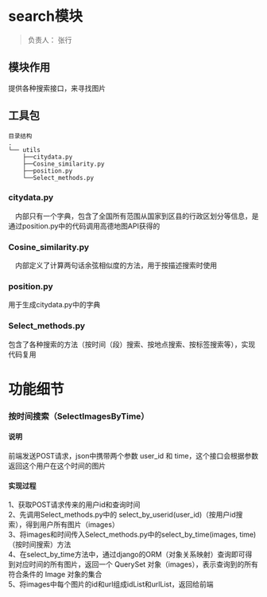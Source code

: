 # search模块
> 负责人： 张行
## 模块作用
提供各种搜索接口，来寻找图片
## 工具包

```
目录结构
.
└── utils
    ├──citydata.py
    ├──Cosine_similarity.py
    ├──position.py
    └──Select_methods.py
```
### citydata.py
&emsp;内部只有一个字典，包含了全国所有范围从国家到区县的行政区划分等信息，是通过position.py中的代码调用高德地图API获得的
### Cosine_similarity.py
&emsp;内部定义了计算两句话余弦相似度的方法，用于按描述搜索时使用
### position.py
用于生成citydata.py中的字典
### Select_methods.py
包含了各种搜索的方法（按时间（段）搜索、按地点搜索、按标签搜索等），实现代码复用
# 功能细节
### 按时间搜索（SelectImagesByTime）
#### 说明
前端发送POST请求，json中携带两个参数 user_id 和 time，这个接口会根据参数返回这个用户在这个时间的图片
#### 实现过程
1、获取POST请求传来的用户id和查询时间
<br>
2、先调用Select_methods.py中的 select_by_userid(user_id)（按用户id搜索），得到用户所有图片（images）
<br>
3、将images和时间传入Select_methods.py中的select_by_time(images, time)（按时间搜索）方法
<br>
4、在select_by_time方法中，通过django的ORM（对象关系映射）查询即可得到对应时间的所有图片，返回一个 QuerySet 对象（images），表示查询到的所有符合条件的 Image 对象的集合
<br>
5、将images中每个图片的id和url组成idList和urlList，返回给前端




